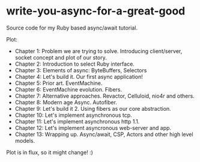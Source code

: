 # write-you-async-for-a-great-good
Source code for my Ruby based async/await tutorial.

Plot:

- Chapter 1: Problem we are trying to solve. Introducing client/server, socket concept and plot of our story.
- Chapter 2: Introduction to select Ruby interface.
- Chapter 3: Elements of async: ByteBuffers, Selectors
- Chapter 4: Let's build it. Our first async application!
- Chapter 5: Prior art. EventMachine.
- Chapter 6: EventMachine evolution. Fibers.
- Chapter 7: Alternative approaches. Revactor, Celluloid, nio4r and others.
- Chapter 8: Modern age Async. Autofiber.
- Chapter 9: Let's build it 2. Using fibers as our core abstraction.
- Chapter 10: Let's implement asynchronous tcp.
- Chapter 11: Let's implement asynchronous http 1.1.
- Chapter 12: Let's implement asyncronous web-server and app.
- Chapter 13: Wrapping up. Async/await, CSP, Actors and other high level models.

Plot is in flux, so it might change! :)
